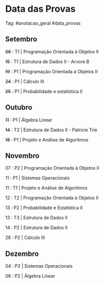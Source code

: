 # Data das Provas

Tag: #anotacao_geral #data_provas

## Setembro

~~06~~ : T1 | Programação Orientada à Objetos II

~~15~~ : T1 | Estrutura de Dados II - Arvore B

~~19~~ : P1 | Programação Orientada à Objetos II

~~24~~ : P1 | Cálculo III

~~25~~ : P1 | Probabilidade e estatística II

## Outubro

~~11~~ : P1 | Álgebra Linear

~~14~~ : T2 | Estrutura de Dados II - Patricie Trie

~~18~~ : P1 | Projeto e Análise de Algoritmos

## Novembro

07 : P2 | Programação Orientada à Objetos II

11 : P1 | Sistemas Operacionais

11 : T1 | Projeto e Análise de Algoritmos

12 : T2 | Programação Orientada à Objetos II

13 : P2 | Probabilidade e Estatística II

13 : T3 | Estrutura de Dados II

14 : P2 | Estrutura de Dados II

26 : P2 | Cálculo III

## Dezembro

04 : P2 | Sistemas Operacionais

06 : P2 | Álgebra Linear
